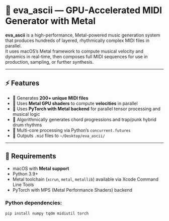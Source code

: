 # 🎼 eva_ascii — GPU-Accelerated MIDI Generator with Metal

**eva_ascii** is a high-performance, Metal-powered music generation system that produces hundreds of layered, rhythmically complex MIDI files in parallel.  
It uses macOS’s Metal framework to compute musical velocity and dynamics in real-time, then composes full MIDI sequences for use in production, sampling, or further synthesis.

---

## ⚡ Features

- 🔁 Generates **200+ unique MIDI files**
- 🎸 Uses **Metal GPU shaders** to compute **velocities** in parallel
- 🧮 Uses **PyTorch with Metal backend** for parallel tensor processing and musical logic
- 🧠 Algorithmically generates chord progressions and trap/punk hybrid drum rhythms
- 🚀 Multi-core processing via Python’s `concurrent.futures`
- 🧱 Outputs `.mid` files to `~/Desktop/eva_ascii/`

---

## 🧰 Requirements

- macOS with **Metal support**
- Python 3.9+
- Metal toolchain (`xcrun`, `metal`, `metallib`) available via Xcode Command Line Tools
- PyTorch with MPS (Metal Performance Shaders) backend

### Python dependencies:

```bash
pip install numpy tqdm midiutil torch
```
